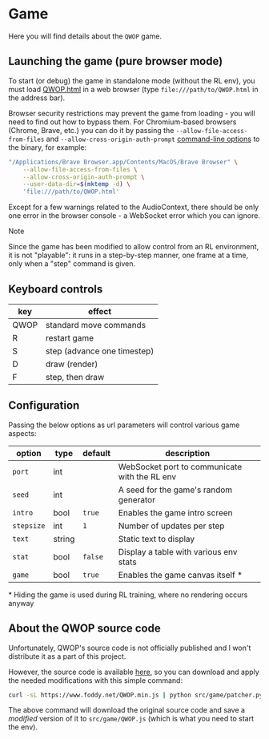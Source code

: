 # Game

Here you will find details about the `QWOP` game.

## Launching the game (pure browser mode)

To start (or debug) the game in standalone mode (without the RL
env), you must load [QWOP.html](./game/QWOP.html) in a web browser
(type `file:///path/to/QWOP.html` in the address bar).

Browser security restrictions may prevent the game from loading - you will
need to find out how to bypass them. For Chromium-based browsers (Chrome, Brave, etc.)
you can do it by passing the
`--allow-file-access-from-files` and `--allow-cross-origin-auth-prompt`
[command-line options](https://peter.sh/experiments/chromium-command-line-switches/)
to the binary, for example:

```bash
"/Applications/Brave Browser.app/Contents/MacOS/Brave Browser" \
    --allow-file-access-from-files \
    --allow-cross-origin-auth-prompt \
    --user-data-dir=$(mktemp -d) \
    'file:///path/to/QWOP.html'
```

Except for a few warnings related to the AudioContext, there should be only one
error in the browser console - a WebSocket error which you can ignore.

> [!NOTE]  
> Since the game has been modified to allow control from an RL environment, it
> is not "playable": it runs in a step-by-step manner, one frame at a time,
> only when a "step" command is given.

## Keyboard controls

| key | effect |
|-----|--------|
| QWOP | standard move commands |
| R | restart game |
| S | step (advance one timestep) |
| D | draw (render) |
| F | step, then draw |

## Configuration

Passing the below options as url parameters will control various game aspects:

| option | type | default | description |
|--------|------|---------|-------------|
| `port` | int | | WebSocket port to communicate with the RL env |
| `seed` | int | | A seed for the game's random generator |
| `intro` | bool | `true` | Enables the game intro screen |
| `stepsize` | int | `1` | Number of updates per step |
| `text` | string | | Static text to display |
| `stat` | bool | `false` | Display a table with various env stats |
| `game` | bool | `true` | Enables the game canvas itself * |

\* Hiding the game is used during RL training, where no rendering occurs anyway

## About the QWOP source code

Unfortunately, QWOP's source code is not officially published and I won't
distribute it as a part of this project.

However, the source code is available
[here](https://www.foddy.net/QWOP.min.js), so you can download and apply the
needed modifications with this simple command:

```bash
curl -sL https://www.foddy.net/QWOP.min.js | python src/game/patcher.py
```

The above command will download the original source code and save a _modified_
version of it to `src/game/QWOP.js` (which is what you need to start the env).


